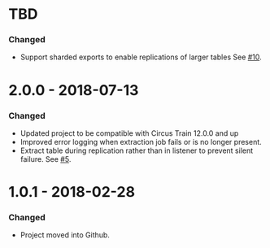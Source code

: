 # TBD
### Changed
* Support sharded exports to enable replications of larger tables See [#10](https://github.com/HotelsDotCom/circus-train-bigquery/issues/10).

# 2.0.0 - 2018-07-13
### Changed
* Updated project to be compatible with Circus Train 12.0.0 and up
* Improved error logging when extraction job fails or is no longer present.
* Extract table during replication rather than in listener to prevent silent failure. See [#5](https://github.com/HotelsDotCom/circus-train-bigquery/issues/5).

# 1.0.1 - 2018-02-28
### Changed
* Project moved into Github.
